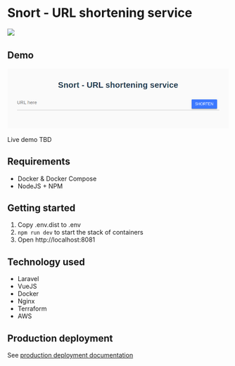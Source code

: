 # Snort - URL shortening service

![](https://github.com/Dzhuneyt/snort/workflows/CI/badge.svg)

## Demo

![Screenshot](docs/assets/screenshot.png)

Live demo TBD

## Requirements
* Docker & Docker Compose
* NodeJS + NPM

## Getting started
1. Copy .env.dist to .env
2. `npm run dev` to start the stack of containers
3. Open http://localhost:8081

## Technology used
* Laravel
* VueJS
* Docker
* Nginx
* Terraform
* AWS

## Production deployment

See [production deployment documentation](./docs/PRODUCTION_DEPLOY.md)
